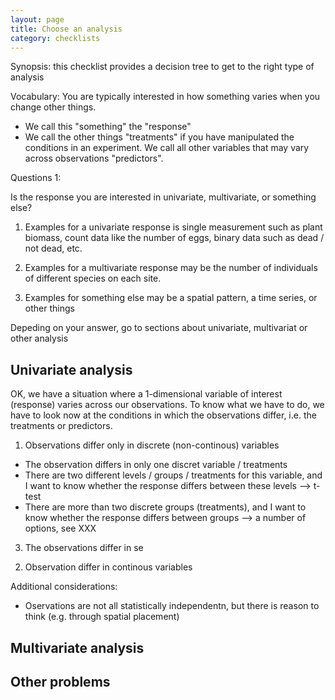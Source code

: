 ```yaml
---
layout: page
title: Choose an analysis
category: checklists
---
```


Synopsis: this checklist provides a decision tree to get to the right type of analysis


Vocabulary: You are typically interested in how something varies when you change other things.

* We call this "something" the "response"
* We call the other things "treatments" if you have manipulated the conditions in an experiment. We call all other variables that may vary across observations "predictors".


Questions 1:

Is the response you are interested in univariate, multivariate, or something else? 

1. Examples for a univariate response is single measurement such as plant biomass, count data like the number of eggs, binary data such as dead / not dead, etc.

2. Examples for a multivariate response may be the number of individuals of different species on each site.

3. Examples for something else may be a spatial pattern, a time series, or other things

Depeding on your answer, go to sections about univariate, multivariat or other analysis

## Univariate analysis

OK, we have a situation where a 1-dimensional variable of interest (response) varies across our observations. To know what we have to do, we have to look now at the conditions in which the observations differ, i.e. the treatments or predictors. 

1. Observations differ only in discrete (non-continous) variables

* The observation differs in only one discret variable / treatments
 * There are two different levels / groups / treatments for this variable, and I want to know whether the response differs between these levels --> t-test
 * There are more than two discrete groups (treatments), and I want to know whether the response differs between groups --> a number of options, see XXX
3) The observations differ in se


2. Observation differ in continous variables





Additional considerations: 

* Oservations are not all statistically independentn, but there is reason to think (e.g. through spatial placement)
 


## Multivariate analysis



## Other problems

